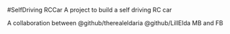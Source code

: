 #SelfDriving RCCar
A project to build a self driving RC car

A collaboration between @github/therealeldaria @github/LillElda MB and FB
